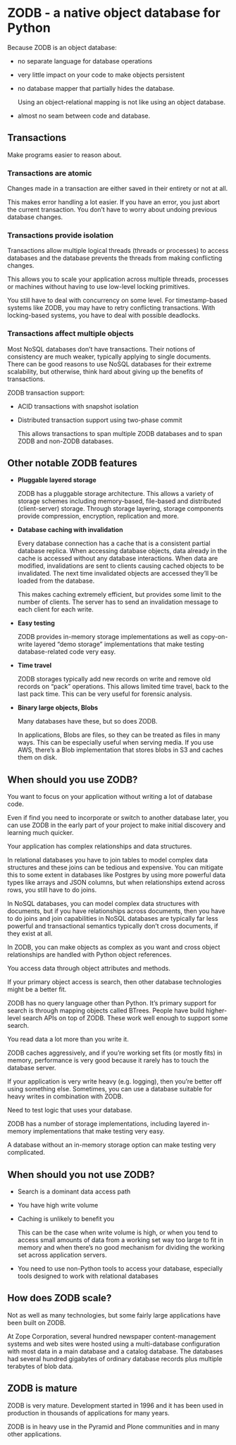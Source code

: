 # ZODB - a native object database for Python #

Because ZODB is an object database:

*   no separate language for database operations

*   very little impact on your code to make objects persistent

*   no database mapper that partially hides the database.

    Using an object-relational mapping is not like using an object database.

*   almost no seam between code and database.


## Transactions ##

Make programs easier to reason about.

### Transactions are atomic

Changes made in a transaction are either saved in their entirety or not at all.

This makes error handling a lot easier. If you have an error, you just abort
the current transaction. You don’t have to worry about undoing previous
database changes.

### Transactions provide isolation

Transactions allow multiple logical threads (threads or processes) to access
databases and the database prevents the threads from making conflicting
changes.

This allows you to scale your application across multiple threads, processes or
machines without having to use low-level locking primitives.

You still have to deal with concurrency on some level. For timestamp-based
systems like ZODB, you may have to retry conflicting transactions. With
locking-based systems, you have to deal with possible deadlocks.

### Transactions affect multiple objects

Most NoSQL databases don’t have transactions. Their notions of consistency are
much weaker, typically applying to single documents. There can be good reasons
to use NoSQL databases for their extreme scalability, but otherwise, think hard
about giving up the benefits of transactions.

ZODB transaction support:

-   ACID transactions with snapshot isolation
-   Distributed transaction support using two-phase commit

    This allows transactions to span multiple ZODB databases and to span ZODB
    and non-ZODB databases.

## Other notable ZODB features

*   **Pluggable layered storage**

    ZODB has a pluggable storage architecture. This allows a variety of storage
    schemes including memory-based, file-based and distributed (client-server)
    storage. Through storage layering, storage components provide compression,
    encryption, replication and more.

*   **Database caching with invalidation**

    Every database connection has a cache that is a consistent partial database
    replica. When accessing database objects, data already in the cache is accessed
    without any database interactions. When data are modified, invalidations are
    sent to clients causing cached objects to be invalidated. The next time
    invalidated objects are accessed they’ll be loaded from the database.

    This makes caching extremely efficient, but provides some limit to the number
    of clients. The server has to send an invalidation message to each client for
    each write.

*   **Easy testing**

    ZODB provides in-memory storage implementations as well as copy-on-write
    layered “demo storage” implementations that make testing database-related code
    very easy.

*   **Time travel**

    ZODB storages typically add new records on write and remove old records on
    “pack” operations. This allows limited time travel, back to the last pack time.
    This can be very useful for forensic analysis.

*   **Binary large objects, Blobs**

    Many databases have these, but so does ZODB.

    In applications, Blobs are files, so they can be treated as files in many ways.
    This can be especially useful when serving media. If you use AWS, there’s a
    Blob implementation that stores blobs in S3 and caches them on disk.

## When should you use ZODB?

You want to focus on your application without writing a lot of database code.

Even if find you need to incorporate or switch to another database later, you
can use ZODB in the early part of your project to make initial discovery and
learning much quicker.

Your application has complex relationships and data structures.

In relational databases you have to join tables to model complex data
structures and these joins can be tedious and expensive. You can mitigate this
to some extent in databases like Postgres by using more powerful data types
like arrays and JSON columns, but when relationships extend across rows, you
still have to do joins.

In NoSQL databases, you can model complex data structures with documents, but
if you have relationships across documents, then you have to do joins and join
capabilities in NoSQL databases are typically far less powerful and
transactional semantics typically don’t cross documents, if they exist at all.

In ZODB, you can make objects as complex as you want and cross object
relationships are handled with Python object references.

You access data through object attributes and methods.

If your primary object access is search, then other database technologies might
be a better fit.

ZODB has no query language other than Python. It’s primary support for search
is through mapping objects called BTrees. People have build higher-level search
APIs on top of ZODB. These work well enough to support some search.

You read data a lot more than you write it.

ZODB caches aggressively, and if you’re working set fits (or mostly fits) in
memory, performance is very good because it rarely has to touch the database
server.

If your application is very write heavy (e.g. logging), then you’re better off
using something else. Sometimes, you can use a database suitable for heavy
writes in combination with ZODB.

Need to test logic that uses your database.

ZODB has a number of storage implementations, including layered in-memory
implementations that make testing very easy.

A database without an in-memory storage option can make testing very
complicated.

## When should you not use ZODB?

- Search is a dominant data access path
- You have high write volume
- Caching is unlikely to benefit you

  This can be the case when write volume is high, or when you tend to access
  small amounts of data from a working set way too large to fit in memory and
  when there’s no good mechanism for dividing the working set across
  application servers.

- You need to use non-Python tools to access your database, especially tools
  designed to work with relational databases

## How does ZODB scale?

Not as well as many technologies, but some fairly large applications have been
built on ZODB.

At Zope Corporation, several hundred newspaper content-management systems and
web sites were hosted using a multi-database configuration with most data in a
main database and a catalog database. The databases had several hundred
gigabytes of ordinary database records plus multiple terabytes of blob data.

## ZODB is mature

ZODB is very mature. Development started in 1996 and it has been used in
production in thousands of applications for many years.

ZODB is in heavy use in the Pyramid and Plone communities and in many other
applications.
